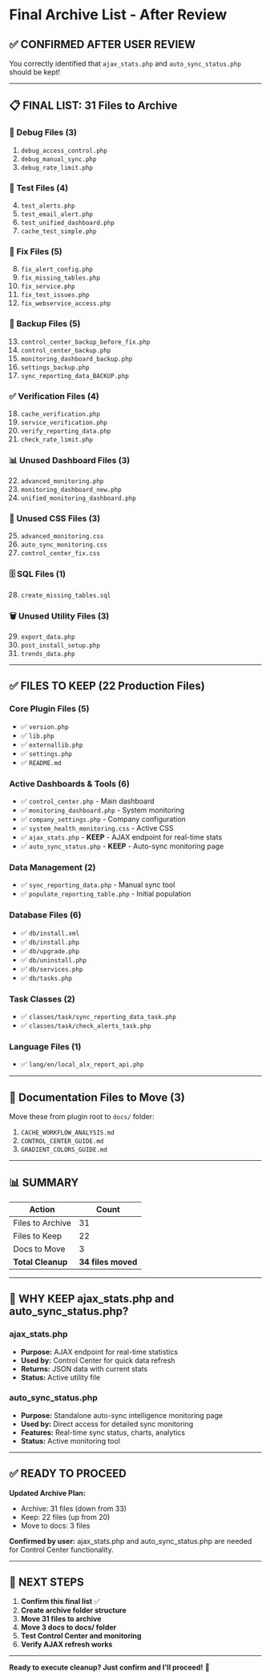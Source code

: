 # Final Archive List - After Review

## ✅ CONFIRMED AFTER USER REVIEW

You correctly identified that `ajax_stats.php` and `auto_sync_status.php` should be kept!

---

## 📋 FINAL LIST: 31 Files to Archive

### 🐛 Debug Files (3)
1. `debug_access_control.php`
2. `debug_manual_sync.php`
3. `debug_rate_limit.php`

### 🧪 Test Files (4)
4. `test_alerts.php`
5. `test_email_alert.php`
6. `test_unified_dashboard.php`
7. `cache_test_simple.php`

### 🔧 Fix Files (5)
8. `fix_alert_config.php`
9. `fix_missing_tables.php`
10. `fix_service.php`
11. `fix_test_issues.php`
12. `fix_webservice_access.php`

### 💾 Backup Files (5)
13. `control_center_backup_before_fix.php`
14. `control_center_backup.php`
15. `monitoring_dashboard_backup.php`
16. `settings_backup.php`
17. `sync_reporting_data_BACKUP.php`

### ✅ Verification Files (4)
18. `cache_verification.php`
19. `service_verification.php`
20. `verify_reporting_data.php`
21. `check_rate_limit.php`

### 📊 Unused Dashboard Files (3)
22. `advanced_monitoring.php`
23. `monitoring_dashboard_new.php`
24. `unified_monitoring_dashboard.php`

### 🎨 Unused CSS Files (3)
25. `advanced_monitoring.css`
26. `auto_sync_monitoring.css`
27. `control_center_fix.css`

### 🗄️ SQL Files (1)
28. `create_missing_tables.sql`

### 🗑️ Unused Utility Files (3)
29. `export_data.php`
30. `post_install_setup.php`
31. `trends_data.php`

---

## ✅ FILES TO KEEP (22 Production Files)

### Core Plugin Files (5)
- ✅ `version.php`
- ✅ `lib.php`
- ✅ `externallib.php`
- ✅ `settings.php`
- ✅ `README.md`

### Active Dashboards & Tools (6)
- ✅ `control_center.php` - Main dashboard
- ✅ `monitoring_dashboard.php` - System monitoring
- ✅ `company_settings.php` - Company configuration
- ✅ `system_health_monitoring.css` - Active CSS
- ✅ `ajax_stats.php` - **KEEP** - AJAX endpoint for real-time stats
- ✅ `auto_sync_status.php` - **KEEP** - Auto-sync monitoring page

### Data Management (2)
- ✅ `sync_reporting_data.php` - Manual sync tool
- ✅ `populate_reporting_table.php` - Initial population

### Database Files (6)
- ✅ `db/install.xml`
- ✅ `db/install.php`
- ✅ `db/upgrade.php`
- ✅ `db/uninstall.php`
- ✅ `db/services.php`
- ✅ `db/tasks.php`

### Task Classes (2)
- ✅ `classes/task/sync_reporting_data_task.php`
- ✅ `classes/task/check_alerts_task.php`

### Language Files (1)
- ✅ `lang/en/local_alx_report_api.php`

---

## 📄 Documentation Files to Move (3)

Move these from plugin root to `docs/` folder:
1. `CACHE_WORKFLOW_ANALYSIS.md`
2. `CONTROL_CENTER_GUIDE.md`
3. `GRADIENT_COLORS_GUIDE.md`

---

## 📊 SUMMARY

| Action | Count |
|--------|-------|
| Files to Archive | 31 |
| Files to Keep | 22 |
| Docs to Move | 3 |
| **Total Cleanup** | **34 files moved** |

---

## 🎯 WHY KEEP ajax_stats.php and auto_sync_status.php?

### ajax_stats.php
- **Purpose:** AJAX endpoint for real-time statistics
- **Used by:** Control Center for quick data refresh
- **Returns:** JSON data with current stats
- **Status:** Active utility file

### auto_sync_status.php
- **Purpose:** Standalone auto-sync intelligence monitoring page
- **Used by:** Direct access for detailed sync monitoring
- **Features:** Real-time sync status, charts, analytics
- **Status:** Active monitoring tool

---

## ✅ READY TO PROCEED

**Updated Archive Plan:**
- Archive: 31 files (down from 33)
- Keep: 22 files (up from 20)
- Move to docs: 3 files

**Confirmed by user:** ajax_stats.php and auto_sync_status.php are needed for Control Center functionality.

---

## 🚀 NEXT STEPS

1. **Confirm this final list** ✅
2. **Create archive folder structure**
3. **Move 31 files to archive**
4. **Move 3 docs to docs/ folder**
5. **Test Control Center and monitoring**
6. **Verify AJAX refresh works**

---

**Ready to execute cleanup? Just confirm and I'll proceed!** 🎯
